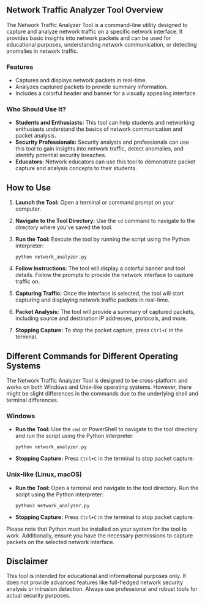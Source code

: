 ## Network Traffic Analyzer Tool Overview

The Network Traffic Analyzer Tool is a command-line utility designed to capture and analyze network traffic on a specific network interface. It provides basic insights into network packets and can be used for educational purposes, understanding network communication, or detecting anomalies in network traffic.

### Features

- Captures and displays network packets in real-time.
- Analyzes captured packets to provide summary information.
- Includes a colorful header and banner for a visually appealing interface.

### Who Should Use It?

- **Students and Enthusiasts:** This tool can help students and networking enthusiasts understand the basics of network communication and packet analysis.
- **Security Professionals:** Security analysts and professionals can use this tool to gain insights into network traffic, detect anomalies, and identify potential security breaches.
- **Educators:** Network educators can use this tool to demonstrate packet capture and analysis concepts to their students.

## How to Use

1. **Launch the Tool:** Open a terminal or command prompt on your computer.

2. **Navigate to the Tool Directory:** Use the `cd` command to navigate to the directory where you've saved the tool.

3. **Run the Tool:** Execute the tool by running the script using the Python interpreter:

   ```
   python network_analyzer.py
   ```

4. **Follow Instructions:** The tool will display a colorful banner and tool details. Follow the prompts to provide the network interface to capture traffic on.

5. **Capturing Traffic:** Once the interface is selected, the tool will start capturing and displaying network traffic packets in real-time.

6. **Packet Analysis:** The tool will provide a summary of captured packets, including source and destination IP addresses, protocols, and more.

7. **Stopping Capture:** To stop the packet capture, press `Ctrl+C` in the terminal.

## Different Commands for Different Operating Systems

The Network Traffic Analyzer Tool is designed to be cross-platform and works on both Windows and Unix-like operating systems. However, there might be slight differences in the commands due to the underlying shell and terminal differences.

### Windows

- **Run the Tool:** Use the `cmd` or PowerShell to navigate to the tool directory and run the script using the Python interpreter:

  ```
  python network_analyzer.py
  ```

- **Stopping Capture:** Press `Ctrl+C` in the terminal to stop packet capture.

### Unix-like (Linux, macOS)

- **Run the Tool:** Open a terminal and navigate to the tool directory. Run the script using the Python interpreter:

  ```
  python3 network_analyzer.py
  ```

- **Stopping Capture:** Press `Ctrl+C` in the terminal to stop packet capture.

Please note that Python must be installed on your system for the tool to work. Additionally, ensure you have the necessary permissions to capture packets on the selected network interface.

## Disclaimer

This tool is intended for educational and informational purposes only. It does not provide advanced features like full-fledged network security analysis or intrusion detection. Always use professional and robust tools for actual security purposes.
